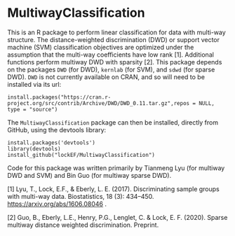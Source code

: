 # MultiwayClassification

This is an R package to perform linear classification for data with multi-way structure.  The distance-weighted discrimination (DWD) or support vector machine (SVM) classification objectives are optimized under the assumption that the multi-way coefficients have low rank [1].  Additional functions perform multiway DWD with sparsity [2]. 
This package depends on the packages `DWD` (for DWD), `kernlab` (for SVM), and `sdwd` (for sparse DWD). `DWD` is not currently available on CRAN, and so will need to be installed via its url:
```
install.packages("https://cran.r-project.org/src/contrib/Archive/DWD/DWD_0.11.tar.gz",repos = NULL, type = "source")
```
The `MultiwayClassification` package can then be installed, directly from GitHub, using the devtools library:

```
install.packages('devtools')
library(devtools)
install_github("lockEF/MultiwayClassification")
``` 

Code for this package was written primarily by Tianmeng Lyu (for multiway DWD and SVM) and Bin Guo (for multiway sparse DWD).     

[1] Lyu, T., Lock, E.F., & Eberly, L. E. (2017). Discriminating sample groups with multi-way data. Biostatistics, 18 (3): 434–450. https://arxiv.org/abs/1606.08046 .

[2] Guo, B., Eberly, L.E., Henry, P.G., Lenglet, C. & Lock, E. F. (2020). Sparse multiway distance weighted discrimination. Preprint.
